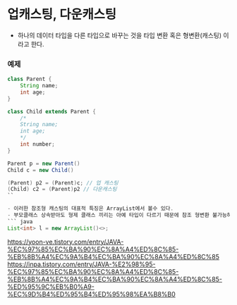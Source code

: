 # 업캐스팅, 다운캐스팅

- 하나의 데이터 타입을 다른 타입으로 바꾸는 것을 타입 변환 혹은 형변환(캐스팅) 이라고 한다.

### 예제 
``` java
class Parent {
	String name;
    int age;
}

class Child extends Parent {
	/*
    String name;
    int age;
    */
	int number;
}

Parent p = new Parent()
Child c = new Child()

(Parent) p2 = (Parent)c; // 업 캐스팅
(Child) c2 = (Parent)p2 // 다운캐스팅
``

- 이러한 참조형 캐스팅의 대표적 특징은 ArrayList에서 볼수 있다.
- 부모클래스 상속받아도 형제 클래스 끼리는 아예 타입이 다르기 때문에 참조 형변환 불가능하다.
``` java
List<int> l = new ArrayList()<>;
```


  



https://yoon-ve.tistory.com/entry/JAVA-%EC%97%85%EC%BA%90%EC%8A%A4%ED%8C%85-%EB%8B%A4%EC%9A%B4%EC%BA%90%EC%8A%A4%ED%8C%85
https://inpa.tistory.com/entry/JAVA-%E2%98%95-%EC%97%85%EC%BA%90%EC%8A%A4%ED%8C%85-%EB%8B%A4%EC%9A%B4%EC%BA%90%EC%8A%A4%ED%8C%85-%ED%95%9C%EB%B0%A9-%EC%9D%B4%ED%95%B4%ED%95%98%EA%B8%B0
